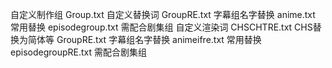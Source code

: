 自定义制作组
Group.txt
自定义替换词
GroupRE.txt 字幕组名字替换
anime.txt 常用替换
episodegroup.txt 需配合剧集组
自定义渲染词
CHSCHTRE.txt CHS替换为简体等
GroupRE.txt 字幕组名字替换
animeifre.txt 常用替换
episodegroupRE.txt 需配合剧集组
